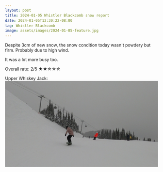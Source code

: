 ```yaml
---
layout: post
title: 2024-01-05 Whistler Blackcomb snow report
date: 2024-01-05T12:30:22-08:00
tag: Whistler Blackcomb
image: assets/images/2024-01-05-feature.jpg
---
```

Despite 3cm of new snow, the snow condition today wasn't powdery but firm. Probably due to high wind.

It was a lot more busy too.

Overall rate: 2/5 ★★☆☆☆

Upper Whiskey Jack:
![](/assets/images/2024-01-05-vlcsnap-2024-01-05-19h44m40s354.jpg)
